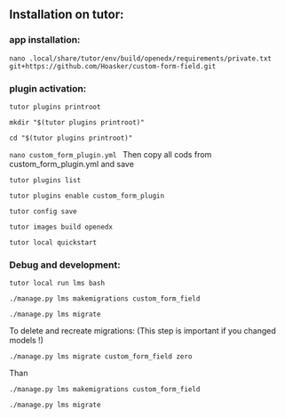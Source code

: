 ## Installation on tutor:

### app installation:

`nano .local/share/tutor/env/build/openedx/requirements/private.txt git+https://github.com/Hoasker/custom-form-field.git`

### plugin activation:

`tutor plugins printroot  `

`mkdir "$(tutor plugins printroot)" `

`cd "$(tutor plugins printroot)" `

`nano custom_form_plugin.yml ` Then copy all cods from custom_form_plugin.yml and save

`tutor plugins list `

`tutor plugins enable custom_form_plugin `

`tutor config save `

`tutor images build openedx  `

`tutor local quickstart `

### Debug and development:

`tutor local run lms bash `

`./manage.py lms makemigrations custom_form_field`

`./manage.py lms migrate `

To delete and recreate migrations:
(This step is important if you changed models !)

`./manage.py lms migrate custom_form_field zero `

Than

`./manage.py lms makemigrations custom_form_field `

`./manage.py lms migrate`
